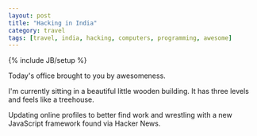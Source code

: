 ```yaml
---
layout: post
title: "Hacking in India"
category: travel
tags: [travel, india, hacking, computers, programming, awesome]
---
```

{% include JB/setup %}

Today's office brought to you by awesomeness.

I'm currently sitting in a beautiful little wooden building. It has three levels and feels like a treehouse.

Updating online profiles to better find work and wrestling with a new JavaScript framework found via Hacker News.



